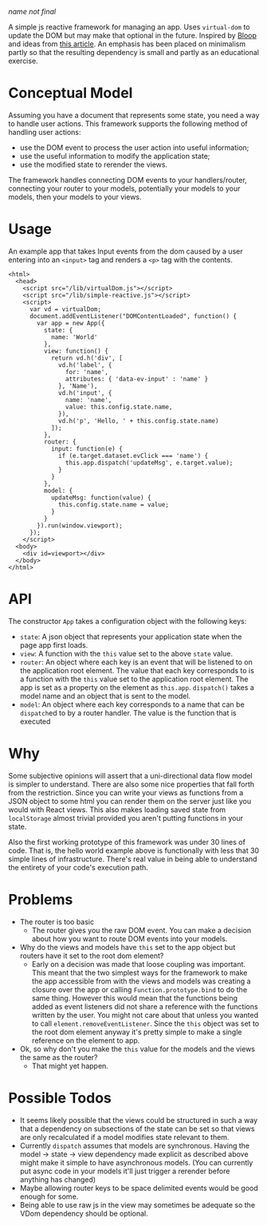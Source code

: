 *name not final*

A simple js reactive framework for managing an app. Uses `virtual-dom` to update the DOM but may make that optional in the future. Inspired by [Bloop](http://jlongster.com/Removing-User-Interface-Complexity,-or-Why-React-is-Awesome) and ideas from [this article](http://futurice.com/blog/reactive-mvc-and-the-virtual-dom/). An emphasis has been placed on minimalism partly so that the resulting dependency is small and partly as an educational exercise.

Conceptual Model
================

Assuming you have a document that represents some state, you need a way to handle user actions. This framework supports the following method of handling user actions:

* use the DOM event to process the user action into useful information;
* use the useful information to modify the application state;
* use the modified state to rerender the views.

The framework handles connecting DOM events to your handlers/router, connecting your router to your models, potentially your models to your models, then your models to your views.

Usage
=====

An example app that takes Input events from the dom caused by a user entering into an `<input>` tag and renders a `<p>` tag with the contents.

```
<html>
  <head>
    <script src="/lib/virtualDom.js"></script>
    <script src="/lib/simple-reactive.js"></script>
    <script>
      var vd = virtualDom;
      document.addEventListener("DOMContentLoaded", function() {
        var app = new App({
          state: {
            name: 'World'
          },
          view: function() {
            return vd.h('div', [
              vd.h('label', {
                for: 'name',
                attributes: { 'data-ev-input' : 'name' }
              }, 'Name'),
              vd.h('input', {
                name: 'name',
                value: this.config.state.name,
              }),
              vd.h('p', 'Hello, ' + this.config.state.name)
            ]);
          },
          router: {
            input: function(e) {
              if (e.target.dataset.evClick === 'name') {
                this.app.dispatch('updateMsg', e.target.value);
              }
            }
          },
          model: {
            updateMsg: function(value) {
              this.config.state.name = value;
            }
          }
        }).run(window.viewport);
      });
    </script>
  <body>
    <div id=viewport></div>
  </body>
</html>
```

API
===

The constructor `App` takes a configuration object with the following keys:

* `state`: A json object that represents your application state when the page app first loads.
* `view`: A function with the `this` value set to the above `state` value.
* `router`: An object where each key is an event that will be listened to on the application root element. The value that each key corresponds to is a function with the `this` value set to the application root element. The app is set as a property on the element as `this.app`. `dispatch()` takes a model name and an object that is sent to the model.
* `model`: An object where each key corresponds to a name that can be `dispatch`ed to by a router handler. The value is the function that is executed


Why
===

Some subjective opinions will assert that a uni-directional data flow model is simpler to understand. There are also some nice properties that fall forth from the restriction. Since you can write your views as functions from a JSON object to some html you can render them on the server just like you would with React views. This also makes loading saved state from `localStorage` almost trivial provided you aren't putting functions in your state.

Also the first working prototype of this framework was under 30 lines of code. That is, the hello world example above is functionally with less that 30 simple lines of infrastructure. There's real value in being able to understand the entirety of your code's execution path.

Problems
========

* The router is too basic
  * The router gives you the raw DOM event. You can make a decision about how you want to route DOM events into your models.
* Why do the views and models have `this` set to the app object but routers have it set to the root dom element?
  * Early on a decision was made that loose coupling was important. This meant that the two simplest ways for the framework to make the app accessible from with the views and models was creating a closure over the app or calling `Function.prototype.bind` to do the same thing. However this would mean that the functions being added as event listeners did not share a reference with the functions written by the user. You might not care about that unless you wanted to call `element.removeEventListener`. Since the `this` object was set to the root dom element anyway it's pretty simple to make a single reference on the element to app.
* Ok, so why don't you make the `this` value for the models and the views the same as the router?
  * That might yet happen.

Possible Todos
==============

* It seems likely possible that the views could be structured in such a way that a dependency on subsections of the state can be set so that views are only recalculated if a model modifies state relevant to them.
* Currently `dispatch` assumes that models are synchronous. Having the model -> state -> view dependency made explicit as described above might make it simple to have asynchronous models. (You can currently put async code in your models it'll just trigger a rerender before anything has changed)
* Maybe allowing router keys to be space delimited events would be good enough for some.
* Being able to use raw js in the view may sometimes be adequate so the VDom dependency should be optional.
